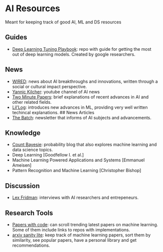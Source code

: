 # AI Resources

Meant for keeping track of good AI, ML and DS resources

## Guides

- [Deep Learning Tuning Playbook](https://github.com/google-research/tuning_playbook#choosing-the-optimizer): repo with guide for getting the most out of deep learning models. Created by google researchers.

## News

- [WIRED](https://www.wired.com/tag/artificial-intelligence/): news about AI breakthroughs and innovations, written through a social or cultural impact perspective.
- [Yannic Kilcher](https://www.youtube.com/c/YannicKilcher):  youtube channel of AI news
- [Two Minute Papers](https://www.youtube.com/c/K%C3%A1rolyZsolnai): brief explanations of recent advances in AI and other related fields.
- [Lil’Log](https://lilianweng.github.io/): introduces new advances in ML, providing very well written techincal explanations. ## News Articles
- [The Batch](https://www.deeplearning.ai/the-batch/): newsletter that informs of AI subjects and advancements.

## Knowledge

- [Count Bayesie](https://www.countbayesie.com/): probability blog that also explores machine learning and data science topics.
- Deep Learning [Goodfellow I. et al.]
- Machine Learning Powered Applications and Systems [Emmanuel Ameisen]
- Pattern Recognition and Machine Learning [Christopher Bishop]

## Discussion

- [Lex Fridman](https://lexfridman.com/): interviews with AI researchers and entrepeneurs.

## Research Tools

- [Papers with code](https://paperswithcode.com/): can scroll trending latest papers on machine learning. Some of them include links to repos with implementations.
- [arxiv sanity lite](https://arxiv-sanity-lite.com/): keep track of machine learning papers, sort them by similarity, see popular papers, have a personal library and get recommendations.

